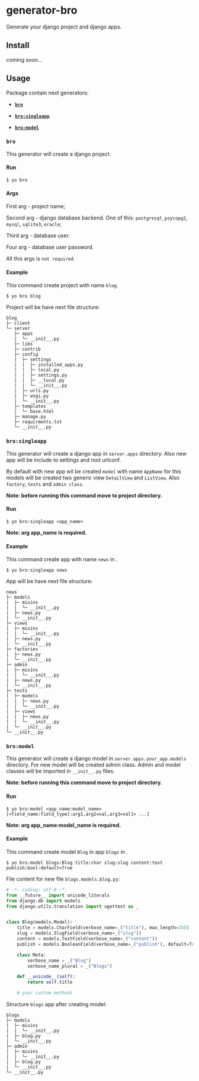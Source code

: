 # generator-bro

Generate your django project and django apps.

## Install

coming soon...

## Usage

Package contain next generators:

- [**`bro`**](#bro)

- [**`bro:singleapp`**](#brosingleapp)

- [**`bro:model`**](#bromodel) 

### `bro`

This generator will create a django project.

#### Run

```
$ yo bro
```

#### Args

First arg - project name;

Second arg - django database backend. One of this: `postgresql_psycopg2`, `mysql`, `sqlite3`, `oracle`;

Third arg - database user.

Four arg - database user password.

All this args is `not required`.

#### Example

This command create project with name `blog`.

```
$ yo bro blog
```

Project will be have next file structure:  

```
blog
├─ client
└─ server
   ├─ apps
   |  └─ __init__.py
   ├─ libs
   ├─ contrib
   ├─ config
   |  ├─ settings
   |  |  ├─ installed_apps.py
   |  |  ├─ local.py
   |  |  ├─ settings.py
   |  |  ├─ __local.py
   |  |  └─ __init__.py
   |  ├─ urls.py
   |  ├─ wsgi.py
   |  └─ __init__.py
   ├─ templates
   |  └─ base.html
   ├─ manage.py
   ├─ requirments.txt
   └─ __init__.py
```

### `bro:singleapp`

This generator will create a django app in `server.apps` directory. Also new app will be include to settings and root urlconf. 

By default with new app wil be created `model` with name `AppName` for this models will be created two generic view `DetailView` and `ListView`. Also `factory`, `tests` and `admin class`.

**Note: before running this command move to project directory.**

#### Run

```
$ yo bro:singleapp <app_name>
```

**Note: arg app_name is required.**

#### Example

This command create app with name `news` in .

```
$ yo bro:singleapp news
```

App will be have next file structure:  

```
news
├─ models
|  ├─ mixins
|  |  └─ __init__.py
|  ├─ news.py
|  └─ __init__.py
├─ views
|  ├─ mixins
|  |  └─ __init__.py
|  ├─ news.py
|  └─ __init__.py
├─ factories
|  ├─ news.py
|  └─ __init__.py
├─ admin
|  ├─ mixins
|  |  └─ __init__.py
|  ├─ news.py
|  └─ __init__.py
├─ tests
|  ├─ models
|  |  ├─ news.py
|  |  └─ __init__.py
|  ├─ views
|  |  ├─ news.py
|  |  └─ __init__.py
|  └─ __init__.py
└─ __init__.py
```

### `bro:model`

This generator will create a django model in `server.apps.your_app.models` directory. For new model will be created admin class. Admin and model classes will be imported in `__init__.py` files. 

**Note: before running this command move to project directory.**

#### Run

```
$ yo bro:model <app_name:model_name> [<field_name:field_type[:arg1,arg2=val,arg3=val]> ...]
```

**Note: arg app_name:model_name is required.**

#### Example

This command create model `Blog` in app `blogs` in .

```
$ yo bro:model blogs:Blog title:char slug:slug content:text publish:bool:default=True
```

File content for new file `blogs.models.blog.py`:

```python
# -*- coding: utf-8 -*-
from __future__ import unicode_literals
from django.db import models
from django.utils.translation import ugettext as _


class Blog(models.Model):
    title = models.CharField(verbose_name=_("title"), max_length=255)
    slug = models.SlugField(verbose_name=_("slug"))
    content = models.TextField(verbose_name=_("content"))
    publish = models.BooleanField(verbose_name=_("publish"), default=True)

    class Meta:
        verbose_name = _("Blog")
        verbose_name_plural = _("Blogs")

    def __unicode__(self):
        return self.title

    # your custom methods
```

Structure `blogs` app after creating model:

```
blogs
├─ models
|  ├─ mixins
|  |  └─ __init__.py
|  ├─ blog.py
|  └─ __init__.py
├─ admin
|  ├─ mixins
|  |  └─ __init__.py
|  ├─ blog.py
|  └─ __init__.py
└─ __init__.py
```
